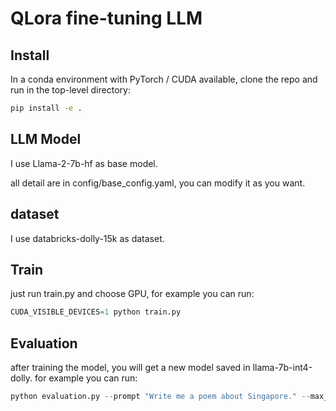 # QLora fine-tuning LLM

## Install
In a conda environment with PyTorch / CUDA available, clone the repo and run in the top-level directory:

```bash
pip install -e .
```

## LLM Model
I use Llama-2-7b-hf as base model.

all detail are in config/base_config.yaml, you can modify it as you want.

## dataset
I use databricks-dolly-15k as dataset.

## Train
just run train.py and choose GPU, for example you can run:

```python
CUDA_VISIBLE_DEVICES=1 python train.py
```

## Evaluation
after training the model, you will get a new model saved in llama-7b-int4-dolly.
for example you can run:
```python
python evaluation.py --prompt "Write me a poem about Singapore." --max_new_tokens 128
```
